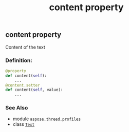 ﻿---
title: content property
second_title: Aspose.3D for Python via .NET API References
description: 
type: docs
weight: 90
url: /aspose.threed.profiles/text/content/
is_root: false
---

## content property


Content of the text
### Definition:
```python
@property
def content(self):
    ...
@content.setter
def content(self, value):
    ...
```

### See Also
* module [`aspose.threed.profiles`](../../)
* class [`Text`](/3d/python-net/aspose.threed.profiles/text)
